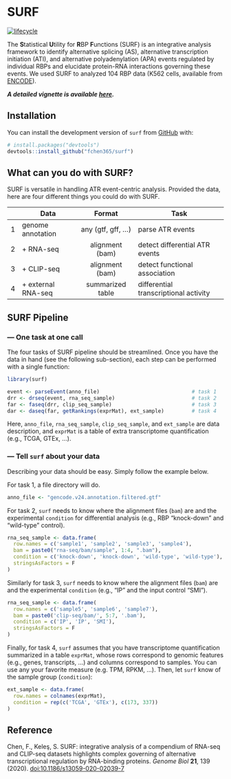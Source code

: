 


<!-- README.md is generated from README.Rmd. Please edit that file -->

# SURF

<!-- badges: start -->

<!-- [![lifecycle](https://img.shields.io/badge/lifecycle-experimental-orange.svg)](https://www.tidyverse.org/lifecycle/#experimental) -->

[![lifecycle](https://img.shields.io/badge/lifecycle-maturing-blue.svg)](https://www.tidyverse.org/lifecycle/#maturing)
<!-- badges: end -->

The **S**tatistical **U**tility for **R**BP **F**unctions (SURF) is an
integrative analysis framework to identify alternative splicing (AS),
alternative transcription initiation (ATI), and alternative
polyadenylation (APA) events regulated by individual RBPs and elucidate
protein-RNA interactions governing these events. We used SURF to
analyzed 104 RBP data (K562 cells, available from
[ENCODE](https://www.encodeproject.org)).
<!-- Check out the results from this [shiny](http://www.statlab.wisc.edu/shiny/surf/) app! -->

***A detailed vignette is available
[here](http://pages.stat.wisc.edu/~fanchen/surf_vignette.pdf).***

## Installation

<!-- You can install the released version of `surf` from [CRAN](https://CRAN.R-project.org) with: -->

<!-- ``` r -->

<!-- install.packages("surf") -->

<!-- ``` -->

You can install the development version of `surf` from
[GitHub](https://github.com/) with:

``` r
# install.packages("devtools")
devtools::install_github("fchen365/surf")
```

## What can you do with SURF?

SURF is versatile in handling ATR event-centric analysis. Provided the
data, here are four different things you could do with SURF.

|   | Data                |      Format       | Task                                  |
| :-: | ------------------- | :---------------: | ------------------------------------- |
| 1 | genome annotation   | any (gtf, gff, …) | parse ATR events                      |
| 2 | \+ RNA-seq          |  alignment (bam)  | detect differential ATR events        |
| 3 | \+ CLIP-seq         |  alignment (bam)  | detect functional association         |
| 4 | \+ external RNA-seq | summarized table  | differential transcriptional activity |

## SURF Pipeline

### — One task at one call

The four tasks of SURF pipeline should be streamlined. Once you have the
data in hand (see the following sub-section), each step can be performed
with a single function:

``` r
library(surf)

event <- parseEvent(anno_file)                              # task 1
drr <- drseq(event, rna_seq_sample)                         # task 2
far <- faseq(drr, clip_seq_sample)                          # task 3
dar <- daseq(far, getRankings(exprMat), ext_sample)         # task 4
```

Here, `anno_file`, `rna_seq_sample`, `clip_seq_sample`, and `ext_sample`
are data description, and `exprMat` is a table of extra transcriptome
quantification (e.g., TCGA, GTEx, …).

### — Tell `surf` about your data

Describing your data should be easy. Simply follow the example below.

For task 1, a file directory will do.

``` r
anno_file <- "gencode.v24.annotation.filtered.gtf"
```

For task 2, `surf` needs to know where the alignment files (`bam`) are
and the experimental `condition` for differential analysis (e.g., RBP
“knock-down” and “wild-type” control).

``` r
rna_seq_sample <- data.frame(
  row.names = c('sample1', 'sample2', 'sample3', 'sample4'),
  bam = paste0("rna-seq/bam/sample", 1:4, ".bam"),
  condition = c('knock-down', 'knock-down', 'wild-type', 'wild-type'),
  stringsAsFactors = F
) 
```

Similarly for task 3, `surf` needs to know where the alignment files
(`bam`) are and the experimental `condition` (e.g., “IP” and the input
control “SMI”).

``` r
rna_seq_sample <- data.frame(
  row.names = c('sample5', 'sample6', 'sample7'),
  bam = paste0('clip-seq/bam/', 5:7, '.bam'),
  condition = c('IP', 'IP', 'SMI'),
  stringsAsFactors = F
)
```

Finally, for task 4, `surf` assumes that you have transcriptome
quantification summarized in a table `exprMat`, whose rows correspond to
genomic features (e.g., genes, transcripts, …) and columns correspond to
samples. You can use any your favorite measure (e.g. TPM, RPKM, …).
Then, let `surf` know of the sample group (`condition`):

``` r
ext_sample <- data.frame(
  row.names = colnames(exprMat),
  condition = rep(c('TCGA', 'GTEx'), c(173, 337))
)
```

## Reference

Chen, F., Keleş, S. SURF: integrative analysis of a compendium of
RNA-seq and CLIP-seq datasets highlights complex governing of
alternative transcriptional regulation by RNA-binding proteins. *Genome
Biol* **21**, 139 (2020).
[doi:10.1186/s13059-020-02039-7](https://doi.org/10.1186/s13059-020-02039-7)
